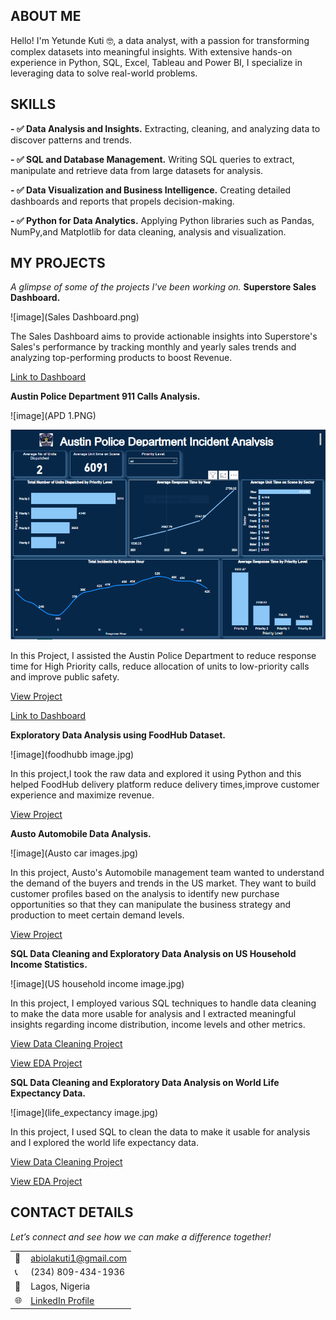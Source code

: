 <!--Section 1: Introduce your self-->
## ABOUT ME

Hello! I'm Yetunde Kuti 🤓, a data analyst, with a passion for transforming complex datasets into meaningful insights. With extensive hands-on experience in Python, SQL, Excel, Tableau and Power BI, I specialize in leveraging data to solve real-world problems.

<!--Mention your top/relevant skills here - core and soft skills-->
## SKILLS

**- ✅ Data Analysis and Insights.**
Extracting, cleaning, and analyzing data to discover patterns and trends.

**- ✅ SQL and Database Management.**
Writing SQL queries to extract, manipulate and retrieve data from large datasets for analysis.

**- ✅ Data Visualization and Business Intelligence.**
Creating detailed dashboards and reports that propels decision-making.

**- ✅ Python for Data Analytics.**
Applying Python libraries such as Pandas, NumPy,and Matplotlib for data cleaning, analysis and visualization.

<!--Section 2: List 3-4 key projects-->
## MY PROJECTS 

*A glimpse of some of the projects I've been working on.*
**Superstore Sales Dashboard.**

![image](Sales Dashboard.png)

The Sales Dashboard aims to provide actionable insights into Superstore's Sales's performance by tracking monthly and yearly sales trends and analyzing top-performing products to boost Revenue.

[Link to Dashboard](https://public.tableau.com/views/SalesDashboardProject_17590734721390/SalesDashboard?:language=en-US&:sid=&:redirect=auth&:display_count=n&:origin=viz_share_link)


**Austin Police Department 911 Calls Analysis.**

![image](APD 1.PNG)

![image](APD2.PNG)

In this Project, I assisted the Austin Police Department to reduce response time for High Priority calls, reduce allocation of units to low-priority calls and improve public safety.

[View Project](https://github.com/Yetty-code/Python-Portfolio-Projects/blob/master/Austin_Police_Dept_Project.ipynb)

[Link to Dashboard](https://app.powerbi.com/view?r=eyJrIjoiNTM1MjQwNDctNTNkOS00NzhhLThkMzItOGEzNGM1NDY5OTRjIiwidCI6ImMwNmRjMTY0LTY0OTYtNDhlOC04MDMwLTk2Yjc3N2Y5ZTAyMiJ9)

**Exploratory Data Analysis using FoodHub Dataset.**

![image](foodhubb image.jpg)

In this project,I took the raw data and explored it using Python and this helped FoodHub delivery platform reduce delivery times,improve customer experience and maximize revenue.

[View Project](https://github.com/Yetty-code/Python-Portfolio-Projects/blob/master/Food_Hub_Project.ipynb)


**Austo Automobile Data Analysis.**

![image](Austo car images.jpg)

In this project, Austo's Automobile management team wanted to understand the demand of the buyers and trends in the US market. They want to build customer profiles based on the analysis to identify new purchase opportunities so that they can manipulate the business strategy and production to meet certain demand levels.

[View Project](https://github.com/Yetty-code/Python-Portfolio-Projects/blob/master/Austo_Project.ipynb)


**SQL Data Cleaning and Exploratory Data Analysis on US Household Income Statistics.**

![image](US household income image.jpg)

In this project, I employed various SQL techniques to handle data cleaning to make the data more usable for analysis and I extracted meaningful insights regarding income distribution, income levels and other metrics.

[View Data Cleaning Project](https://github.com/Yetty-code/SQL-Portfolio-Projects/blob/main/USHouseholdIncome_Data_Cleaning.sql)

[View EDA Project](https://github.com/Yetty-code/SQL-Portfolio-Projects/blob/main/USHouseholdincome_Exploratory_Data_Analysis.sql)

**SQL Data Cleaning and Exploratory Data Analysis on World Life Expectancy Data.**

![image](life_expectancy image.jpg)

In this project, I used SQL to clean the data to make it usable for analysis and I explored the world life expectancy data.

[View Data Cleaning Project](https://github.com/Yetty-code/SQL-Portfolio-Projects/blob/main/World_Life_Expectancy_Data_Cleaning.sql)

[View EDA Project](https://github.com/Yetty-code/SQL-Portfolio-Projects/blob/main/World_Life_Exp_EDA.sql)

## CONTACT DETAILS

*Let’s connect and see how we can make a difference together!*
<table>
  <tbody>
    <tr>
      <td>📧</td>
      <td><a href="mailto:abiolakuti1@gmail.com">abiolakuti1@gmail.com</a></td>
    </tr>
    <tr>
      <td>📞</td>
      <td>(234) 809-434-1936</td>
    </tr>
    <tr>
      <td>📍</td>
      <td>Lagos, Nigeria</td>
    </tr>
    <tr>
      <td>🌐</td>
      <td><a href="https://www.linkedin.com/in/yetunde-kuti/">LinkedIn Profile</a></td>
    </tr>
  </tbody>
</table>
